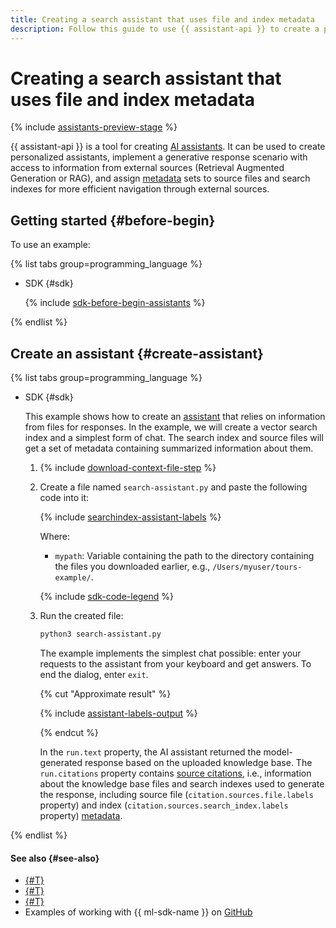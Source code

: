 ```yaml
---
title: Creating a search assistant that uses file and index metadata
description: Follow this guide to use {{ assistant-api }} to create a personalized assistant with access to information from external sources with file and index level metadata.
---
```


# Creating a search assistant that uses file and index metadata

{% include [assistants-preview-stage](../../../_includes/foundation-models/assistants-preview-stage.md) %}

{{ assistant-api }} is a tool for creating [AI assistants](../../concepts/assistant/index.md). It can be used to create personalized assistants, implement a generative response scenario with access to information from external sources (Retrieval Augmented Generation or RAG), and assign [metadata](../../concepts/assistant/index.md#labels) sets to source files and search indexes for more efficient navigation through external sources.

## Getting started {#before-begin}

To use an example:

{% list tabs group=programming_language %}

- SDK {#sdk}

  {% include [sdk-before-begin-assistants](../../../_includes/foundation-models/sdk-before-begin-assistants.md) %}

{% endlist %}

## Create an assistant {#create-assistant}

{% list tabs group=programming_language %}

- SDK {#sdk}

  This example shows how to create an [assistant](../../concepts/assistant/index.md) that relies on information from files for responses. In the example, we will create a vector search index and a simplest form of chat. The search index and source files will get a set of metadata containing summarized information about them.

  1. {% include [download-context-file-step](../../../_includes/foundation-models/assistants/download-context-file-step.md) %}
  1. Create a file named `search-assistant.py` and paste the following code into it:

      {% include [searchindex-assistant-labels](../../../_includes/foundation-models/examples/searchindex-assistant-labels.md) %}

      Where:

      * `mypath`: Variable containing the path to the directory containing the files you downloaded earlier, e.g., `/Users/myuser/tours-example/`.

      {% include [sdk-code-legend](../../../_includes/foundation-models/examples/sdk-code-legend.md) %}

  1. Run the created file:

      ```bash
      python3 search-assistant.py
      ```

      The example implements the simplest chat possible: enter your requests to the assistant from your keyboard and get answers. To end the dialog, enter `exit`.

      {% cut "Approximate result" %}

      {% include [assistant-labels-output](../../../_untranslatable/foundation-models/assistant-labels-output.md) %}

      {% endcut %}

      In the `run.text` property, the AI assistant returned the model-generated response based on the uploaded knowledge base. The `run.citations` property contains [source citations](../../concepts/assistant/index.md#citations), i.e., information about the knowledge base files and search indexes used to generate the response, including source file (`citation.sources.file.labels` property) and index (`citation.sources.search_index.labels` property) [metadata](../../concepts/assistant/index.md#labels).

{% endlist %}

#### See also {#see-also}

* [{#T}](./create.md)
* [{#T}](./create-with-searchindex.md)
* [{#T}](../../tutorials/pdf-searchindex-ai-assistant.md)
* Examples of working with {{ ml-sdk-name }} on [GitHub](https://github.com/yandex-cloud/yandex-cloud-ml-sdk/tree/master/examples/sync/assistants)